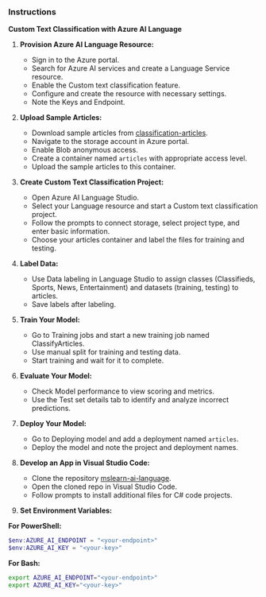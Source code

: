 ### Instructions

**Custom Text Classification with Azure AI Language**

1. **Provision Azure AI Language Resource:**
   - Sign in to the Azure portal.
   - Search for Azure AI services and create a Language Service resource.
   - Enable the Custom text classification feature.
   - Configure and create the resource with necessary settings.
   - Note the Keys and Endpoint.

2. **Upload Sample Articles:**
   - Download sample articles from [classification-articles](https://aka.ms/classification-articles).
   - Navigate to the storage account in Azure portal.
   - Enable Blob anonymous access.
   - Create a container named `articles` with appropriate access level.
   - Upload the sample articles to this container.

3. **Create Custom Text Classification Project:**
   - Open Azure AI Language Studio.
   - Select your Language resource and start a Custom text classification project.
   - Follow the prompts to connect storage, select project type, and enter basic information.
   - Choose your articles container and label the files for training and testing.

4. **Label Data:**
   - Use Data labeling in Language Studio to assign classes (Classifieds, Sports, News, Entertainment) and datasets (training, testing) to articles.
   - Save labels after labeling.

5. **Train Your Model:**
   - Go to Training jobs and start a new training job named ClassifyArticles.
   - Use manual split for training and testing data.
   - Start training and wait for it to complete.

6. **Evaluate Your Model:**
   - Check Model performance to view scoring and metrics.
   - Use the Test set details tab to identify and analyze incorrect predictions.

7. **Deploy Your Model:**
   - Go to Deploying model and add a deployment named `articles`.
   - Deploy the model and note the project and deployment names.

8. **Develop an App in Visual Studio Code:**
   - Clone the repository [mslearn-ai-language](https://github.com/MicrosoftLearning/mslearn-ai-language).
   - Open the cloned repo in Visual Studio Code.
   - Follow prompts to install additional files for C# code projects.

9. **Set Environment Variables:**

**For PowerShell:**
```powershell
$env:AZURE_AI_ENDPOINT = "<your-endpoint>"
$env:AZURE_AI_KEY = "<your-key>"
```

**For Bash:**
```bash
export AZURE_AI_ENDPOINT="<your-endpoint>"
export AZURE_AI_KEY="<your-key>"
```